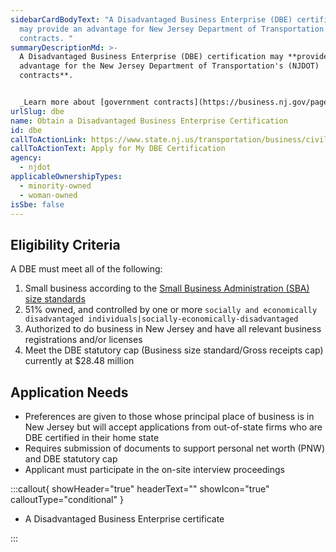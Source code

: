 ```yaml
---
sidebarCardBodyText: "A Disadvantaged Business Enterprise (DBE) certification
  may provide an advantage for New Jersey Department of Transportation's (NJDOT)
  contracts. "
summaryDescriptionMd: >-
  A Disadvantaged Business Enterprise (DBE) certification may **provide an
  advantage for the New Jersey Department of Transportation's (NJDOT)
  contracts**.


  _Learn more about [government contracts](https://business.nj.gov/pages/government-contracting)._
urlSlug: dbe
name: Obtain a Disadvantaged Business Enterprise Certification
id: dbe
callToActionLink: https://www.state.nj.us/transportation/business/civilrights/dbe.shtm#policy
callToActionText: Apply for My DBE Certification
agency:
  - njdot
applicableOwnershipTypes:
  - minority-owned
  - woman-owned
isSbe: false
---
```

## Eligibility Criteria

A DBE must meet all of the following:

1. Small business according to the [Small Business Administration (SBA) size standards](https://www.sba.gov/size-standards/index.html)
2. 51% owned, and controlled by one or more `socially and economically disadvantaged individuals|socially-economically-disadvantaged` 
3. Authorized to do business in New Jersey and have all relevant business registrations and/or licenses
4. Meet the DBE statutory cap (Business size standard/Gross receipts cap) currently at $28.48 million

## Application Needs

* Preferences are given to those whose principal place of business is in New Jersey but will accept applications from out-of-state firms who are DBE certified in their home state
* Requires submission of documents to support personal net worth (PNW) and DBE statutory cap
* Applicant must participate in the on-site interview proceedings

:::callout{ showHeader="true" headerText="" showIcon="true" calloutType="conditional" }

- A Disadvantaged Business Enterprise certificate

:::